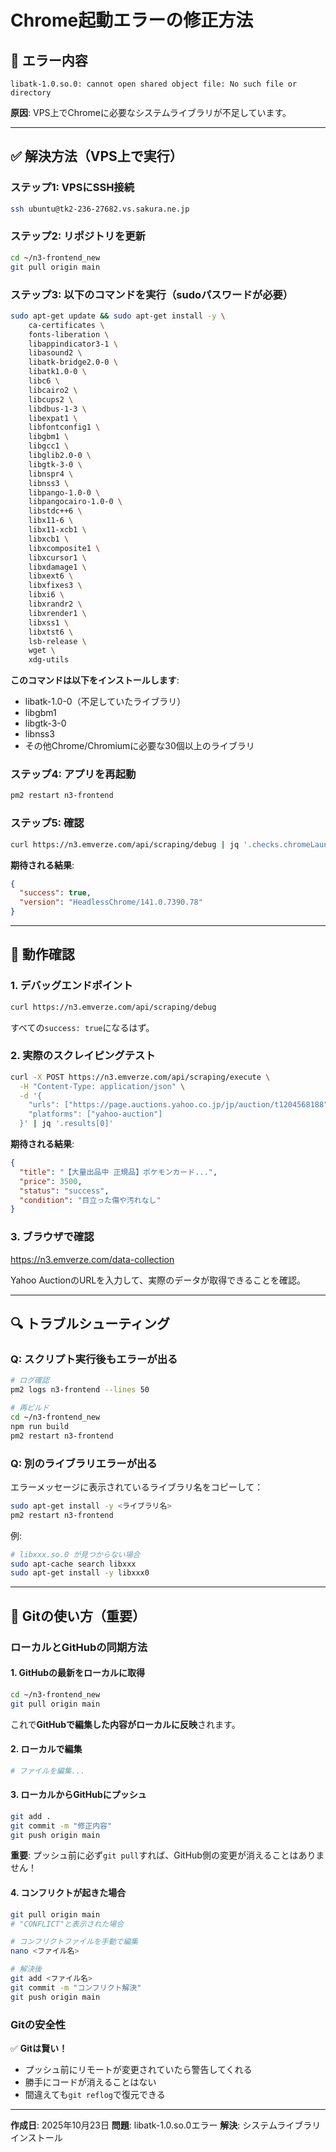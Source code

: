 # Chrome起動エラーの修正方法

## 🔴 エラー内容

```
libatk-1.0.so.0: cannot open shared object file: No such file or directory
```

**原因**: VPS上でChromeに必要なシステムライブラリが不足しています。

---

## ✅ 解決方法（VPS上で実行）

### ステップ1: VPSにSSH接続

```bash
ssh ubuntu@tk2-236-27682.vs.sakura.ne.jp
```

### ステップ2: リポジトリを更新

```bash
cd ~/n3-frontend_new
git pull origin main
```

### ステップ3: 以下のコマンドを実行（sudoパスワードが必要）

```bash
sudo apt-get update && sudo apt-get install -y \
    ca-certificates \
    fonts-liberation \
    libappindicator3-1 \
    libasound2 \
    libatk-bridge2.0-0 \
    libatk1.0-0 \
    libc6 \
    libcairo2 \
    libcups2 \
    libdbus-1-3 \
    libexpat1 \
    libfontconfig1 \
    libgbm1 \
    libgcc1 \
    libglib2.0-0 \
    libgtk-3-0 \
    libnspr4 \
    libnss3 \
    libpango-1.0-0 \
    libpangocairo-1.0-0 \
    libstdc++6 \
    libx11-6 \
    libx11-xcb1 \
    libxcb1 \
    libxcomposite1 \
    libxcursor1 \
    libxdamage1 \
    libxext6 \
    libxfixes3 \
    libxi6 \
    libxrandr2 \
    libxrender1 \
    libxss1 \
    libxtst6 \
    lsb-release \
    wget \
    xdg-utils
```

**このコマンドは以下をインストールします**:
- libatk-1.0-0（不足していたライブラリ）
- libgbm1
- libgtk-3-0
- libnss3
- その他Chrome/Chromiumに必要な30個以上のライブラリ

### ステップ4: アプリを再起動

```bash
pm2 restart n3-frontend
```

### ステップ5: 確認

```bash
curl https://n3.emverze.com/api/scraping/debug | jq '.checks.chromeLaunch'
```

**期待される結果**:
```json
{
  "success": true,
  "version": "HeadlessChrome/141.0.7390.78"
}
```

---

## 🧪 動作確認

### 1. デバッグエンドポイント

```bash
curl https://n3.emverze.com/api/scraping/debug
```

すべての`success: true`になるはず。

### 2. 実際のスクレイピングテスト

```bash
curl -X POST https://n3.emverze.com/api/scraping/execute \
  -H "Content-Type: application/json" \
  -d '{
    "urls": ["https://page.auctions.yahoo.co.jp/jp/auction/t1204568188"],
    "platforms": ["yahoo-auction"]
  }' | jq '.results[0]'
```

**期待される結果**:
```json
{
  "title": "【大量出品中 正規品】ポケモンカード...",
  "price": 3500,
  "status": "success",
  "condition": "目立った傷や汚れなし"
}
```

### 3. ブラウザで確認

https://n3.emverze.com/data-collection

Yahoo AuctionのURLを入力して、実際のデータが取得できることを確認。

---

## 🔍 トラブルシューティング

### Q: スクリプト実行後もエラーが出る

```bash
# ログ確認
pm2 logs n3-frontend --lines 50

# 再ビルド
cd ~/n3-frontend_new
npm run build
pm2 restart n3-frontend
```

### Q: 別のライブラリエラーが出る

エラーメッセージに表示されているライブラリ名をコピーして：

```bash
sudo apt-get install -y <ライブラリ名>
pm2 restart n3-frontend
```

例:
```bash
# libxxx.so.0 が見つからない場合
sudo apt-cache search libxxx
sudo apt-get install -y libxxx0
```

---

## 📝 Gitの使い方（重要）

### ローカルとGitHubの同期方法

#### 1. GitHubの最新をローカルに取得

```bash
cd ~/n3-frontend_new
git pull origin main
```

これで**GitHubで編集した内容がローカルに反映**されます。

#### 2. ローカルで編集

```bash
# ファイルを編集...
```

#### 3. ローカルからGitHubにプッシュ

```bash
git add .
git commit -m "修正内容"
git push origin main
```

**重要**: プッシュ前に必ず`git pull`すれば、GitHub側の変更が消えることはありません！

#### 4. コンフリクトが起きた場合

```bash
git pull origin main
# "CONFLICT"と表示された場合

# コンフリクトファイルを手動で編集
nano <ファイル名>

# 解決後
git add <ファイル名>
git commit -m "コンフリクト解決"
git push origin main
```

### Gitの安全性

✅ **Gitは賢い！**
- プッシュ前にリモートが変更されていたら警告してくれる
- 勝手にコードが消えることはない
- 間違えても`git reflog`で復元できる

---

**作成日**: 2025年10月23日
**問題**: libatk-1.0.so.0エラー
**解決**: システムライブラリインストール
